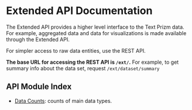 # Extended API Documentation

The Extended API provides a higher level interface to the Text Prizm data.
For example, aggregated data and data for visualizations is
made available through the Extended API.

For simpler access to raw data entities, use the REST API.

**The base URL for accessing the REST API is `/ext/`.**
For example, to get summary info about the data set, request `/ext/dataset/summary`

## API Module Index

* [Data Counts](ext/data_counts.md): counts of main data types.
